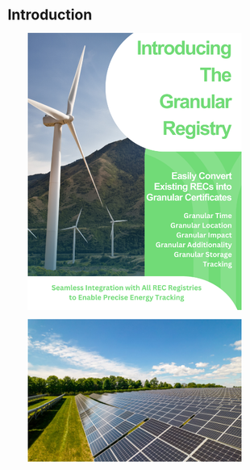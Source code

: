 # Introduction

<figure><img src=".gitbook/assets/GR whitepaper.png" alt=""><figcaption></figcaption></figure>







<figure><img src=".gitbook/assets/image (5).png" alt=""><figcaption></figcaption></figure>
